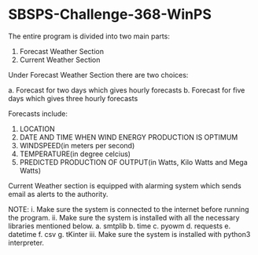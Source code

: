 # SBSPS-Challenge-368-WinPS
The entire program is divided into two main parts:
1. Forecast Weather Section
2. Current Weather Section

Under Forecast Weather Section there are two choices:

a. Forecast for two days which gives hourly forecasts
b. Forecast for five days which gives three hourly forecasts

Forecasts include:
1. LOCATION
2. DATE AND TIME WHEN WIND ENERGY PRODUCTION IS OPTIMUM
3. WINDSPEED(in meters per second)
4. TEMPERATURE(in degree celcius) 
5. PREDICTED PRODUCTION OF OUTPUT(in Watts, Kilo Watts and Mega Watts)

Current Weather section is equipped with alarming system which sends email as alerts to the authority.

NOTE:
     i. Make sure the system is connected to the internet before running the program.
     ii. Make sure the system is installed with all the necessary libraries mentioned below.
         a. smtplib
         b. time
         c. pyowm
         d. requests
         e. datetime
         f. csv
         g. tKinter
     iii. Make sure the system is installed with python3 interpreter.
